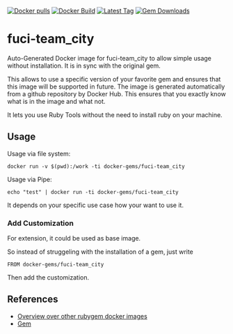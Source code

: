 [![Docker pulls](https://img.shields.io/docker/pulls/rubygem/fuci-team_city.svg)](https://hub.docker.com/r/rubygem/fuci-team_city/)
[![Docker Build](https://img.shields.io/docker/automated/rubygem/fuci-team_city.svg)](https://hub.docker.com/r/rubygem/fuci-team_city/)
[![Latest Tag](https://img.shields.io/github/tag/docker-rubygem/fuci-team_city.svg)](https://hub.docker.com/r/rubygem/fuci-team_city/)
[![Gem Downloads](https://img.shields.io/gem/dt/fuci-team_city.svg)](https://rubygems.org/gems/fuci-team_city/)
# fuci-team_city

Auto-Generated Docker image for fuci-team_city to allow simple usage without installation.
It is in sync with the original gem.

This allows to use a specific version of your favorite gem and ensures that this image will be supported in future.
The image is generated automatically from a github repository by Docker Hub.
This ensures that you exactly know what is in the image and what not.

It lets you use Ruby Tools without the need to install ruby on your machine.

## Usage

Usage via file system:

`docker run -v $(pwd):/work -ti docker-gems/fuci-team_city`

Usage via Pipe:

`echo "test" | docker run -ti docker-gems/fuci-team_city`

It depends on your specific use case how your want to use it.

### Add Customization

For extension, it could be used as base image.

So instead of struggeling with the installation of a gem, just write

`FROM docker-gems/fuci-team_city`

Then add the customization.

## References

 - [Overview over other rubygem docker images](https://github.com/thinkbot/docker-rubygem)
 - [Gem](https://rubygems.org/gems/fuci-team_city/)
